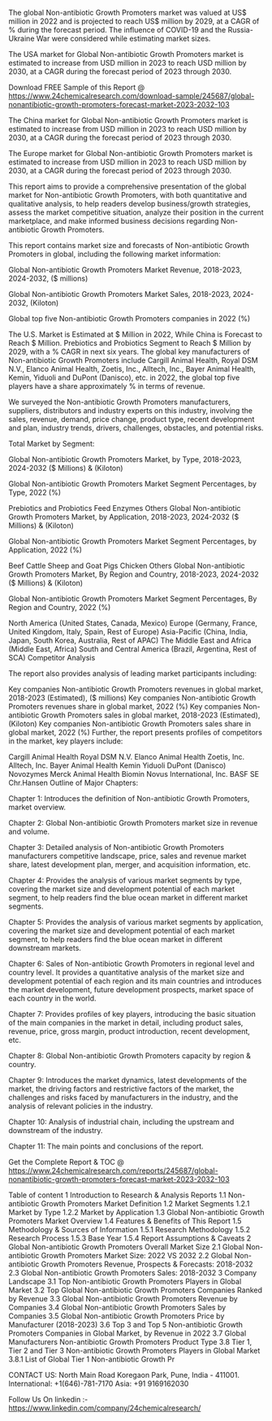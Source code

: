 The global Non-antibiotic Growth Promoters market was valued at US$ million in 2022 and is projected to reach US$ million by 2029, at a CAGR of % during the forecast period. The influence of COVID-19 and the Russia-Ukraine War were considered while estimating market sizes.

The USA market for Global Non-antibiotic Growth Promoters  market is estimated to increase from USD million in 2023 to reach USD million by 2030, at a CAGR during the forecast period of 2023 through 2030.

Download FREE Sample of this Report @ https://www.24chemicalresearch.com/download-sample/245687/global-nonantibiotic-growth-promoters-forecast-market-2023-2032-103

The China market for Global Non-antibiotic Growth Promoters  market is estimated to increase from USD million in 2023 to reach USD million by 2030, at a CAGR during the forecast period of 2023 through 2030.

The Europe market for Global Non-antibiotic Growth Promoters  market is estimated to increase from USD million in 2023 to reach USD million by 2030, at a CAGR during the forecast period of 2023 through 2030.

This report aims to provide a comprehensive presentation of the global market for Non-antibiotic Growth Promoters, with both quantitative and qualitative analysis, to help readers develop business/growth strategies, assess the market competitive situation, analyze their position in the current marketplace, and make informed business decisions regarding Non-antibiotic Growth Promoters.

This report contains market size and forecasts of Non-antibiotic Growth Promoters in global, including the following market information:

Global Non-antibiotic Growth Promoters Market Revenue, 2018-2023, 2024-2032, ($ millions)

Global Non-antibiotic Growth Promoters Market Sales, 2018-2023, 2024-2032, (Kiloton)

Global top five Non-antibiotic Growth Promoters companies in 2022 (%)

The U.S. Market is Estimated at $ Million in 2022, While China is Forecast to Reach $ Million.
Prebiotics and Probiotics Segment to Reach $ Million by 2029, with a % CAGR in next six years.
The global key manufacturers of Non-antibiotic Growth Promoters include Cargill Animal Health, Royal DSM N.V., Elanco Animal Health, Zoetis, Inc., Alltech, Inc., Bayer Animal Health, Kemin, Yiduoli and DuPont (Danisco), etc. in 2022, the global top five players have a share approximately % in terms of revenue.

We surveyed the Non-antibiotic Growth Promoters manufacturers, suppliers, distributors and industry experts on this industry, involving the sales, revenue, demand, price change, product type, recent development and plan, industry trends, drivers, challenges, obstacles, and potential risks.

Total Market by Segment:

Global Non-antibiotic Growth Promoters Market, by Type, 2018-2023, 2024-2032 ($ Millions) & (Kiloton)

Global Non-antibiotic Growth Promoters Market Segment Percentages, by Type, 2022 (%)

Prebiotics and Probiotics
Feed Enzymes
Others
Global Non-antibiotic Growth Promoters Market, by Application, 2018-2023, 2024-2032 ($ Millions) & (Kiloton)

Global Non-antibiotic Growth Promoters Market Segment Percentages, by Application, 2022 (%)

Beef Cattle
Sheep and Goat
Pigs
Chicken
Others
Global Non-antibiotic Growth Promoters Market, By Region and Country, 2018-2023, 2024-2032 ($ Millions) & (Kiloton)

Global Non-antibiotic Growth Promoters Market Segment Percentages, By Region and Country, 2022 (%)

North America (United States, Canada, Mexico)
Europe (Germany, France, United Kingdom, Italy, Spain, Rest of Europe)
Asia-Pacific (China, India, Japan, South Korea, Australia, Rest of APAC)
The Middle East and Africa (Middle East, Africa)
South and Central America (Brazil, Argentina, Rest of SCA)
Competitor Analysis

The report also provides analysis of leading market participants including:

Key companies Non-antibiotic Growth Promoters revenues in global market, 2018-2023 (Estimated), ($ millions)
Key companies Non-antibiotic Growth Promoters revenues share in global market, 2022 (%)
Key companies Non-antibiotic Growth Promoters sales in global market, 2018-2023 (Estimated), (Kiloton)
Key companies Non-antibiotic Growth Promoters sales share in global market, 2022 (%)
Further, the report presents profiles of competitors in the market, key players include:

Cargill Animal Health
Royal DSM N.V.
Elanco Animal Health
Zoetis, Inc.
Alltech, Inc.
Bayer Animal Health
Kemin
Yiduoli
DuPont (Danisco)
Novozymes
Merck Animal Health
Biomin
Novus International, Inc.
BASF SE
Chr.Hansen
Outline of Major Chapters:

Chapter 1: Introduces the definition of Non-antibiotic Growth Promoters, market overview.

Chapter 2: Global Non-antibiotic Growth Promoters market size in revenue and volume.

Chapter 3: Detailed analysis of Non-antibiotic Growth Promoters manufacturers competitive landscape, price, sales and revenue market share, latest development plan, merger, and acquisition information, etc.

Chapter 4: Provides the analysis of various market segments by type, covering the market size and development potential of each market segment, to help readers find the blue ocean market in different market segments.

Chapter 5: Provides the analysis of various market segments by application, covering the market size and development potential of each market segment, to help readers find the blue ocean market in different downstream markets.

Chapter 6: Sales of Non-antibiotic Growth Promoters in regional level and country level. It provides a quantitative analysis of the market size and development potential of each region and its main countries and introduces the market development, future development prospects, market space of each country in the world.

Chapter 7: Provides profiles of key players, introducing the basic situation of the main companies in the market in detail, including product sales, revenue, price, gross margin, product introduction, recent development, etc.

Chapter 8: Global Non-antibiotic Growth Promoters capacity by region & country.

Chapter 9: Introduces the market dynamics, latest developments of the market, the driving factors and restrictive factors of the market, the challenges and risks faced by manufacturers in the industry, and the analysis of relevant policies in the industry.

Chapter 10: Analysis of industrial chain, including the upstream and downstream of the industry.

Chapter 11: The main points and conclusions of the report.

Get the Complete Report & TOC @ https://www.24chemicalresearch.com/reports/245687/global-nonantibiotic-growth-promoters-forecast-market-2023-2032-103

Table of content
1 Introduction to Research & Analysis Reports
1.1 Non-antibiotic Growth Promoters Market Definition
1.2 Market Segments
1.2.1 Market by Type
1.2.2 Market by Application
1.3 Global Non-antibiotic Growth Promoters Market Overview
1.4 Features & Benefits of This Report
1.5 Methodology & Sources of Information
1.5.1 Research Methodology
1.5.2 Research Process
1.5.3 Base Year
1.5.4 Report Assumptions & Caveats
2 Global Non-antibiotic Growth Promoters Overall Market Size
2.1 Global Non-antibiotic Growth Promoters Market Size: 2022 VS 2032
2.2 Global Non-antibiotic Growth Promoters Revenue, Prospects & Forecasts: 2018-2032
2.3 Global Non-antibiotic Growth Promoters Sales: 2018-2032
3 Company Landscape
3.1 Top Non-antibiotic Growth Promoters Players in Global Market
3.2 Top Global Non-antibiotic Growth Promoters Companies Ranked by Revenue
3.3 Global Non-antibiotic Growth Promoters Revenue by Companies
3.4 Global Non-antibiotic Growth Promoters Sales by Companies
3.5 Global Non-antibiotic Growth Promoters Price by Manufacturer (2018-2023)
3.6 Top 3 and Top 5 Non-antibiotic Growth Promoters Companies in Global Market, by Revenue in 2022
3.7 Global Manufacturers Non-antibiotic Growth Promoters Product Type
3.8 Tier 1, Tier 2 and Tier 3 Non-antibiotic Growth Promoters Players in Global Market
3.8.1 List of Global Tier 1 Non-antibiotic Growth Pr

CONTACT US:
North Main Road Koregaon Park, Pune, India - 411001.
International: +1(646)-781-7170
Asia: +91 9169162030

Follow Us On linkedin :- https://www.linkedin.com/company/24chemicalresearch/
